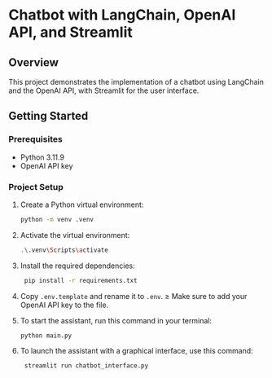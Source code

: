 # Chatbot with LangChain, OpenAI API, and Streamlit

## Overview

This project demonstrates the implementation of a chatbot using LangChain and the OpenAI API, with Streamlit for the
user interface.

## Getting Started

### Prerequisites

- Python 3.11.9
- OpenAI API key

### Project Setup

1. Create a Python virtual environment:
   ```bash
   python -m venv .venv
   ```
2. Activate the virtual environment:
   ```bash
   .\.venv\Scripts\activate
   ```
   
3. Install the required dependencies:
   ```bash
    pip install -r requirements.txt
    ```

4. Copy `.env.template` and rename it to `.env`.
   ≥ Make sure to add your OpenAI API key to the file.

5. To start the assistant, run this command in your terminal:
   ```bash
   python main.py
   ```

6. To launch the assistant with a graphical interface, use this command:
   ```bash
    streamlit run chatbot_interface.py
    ```
